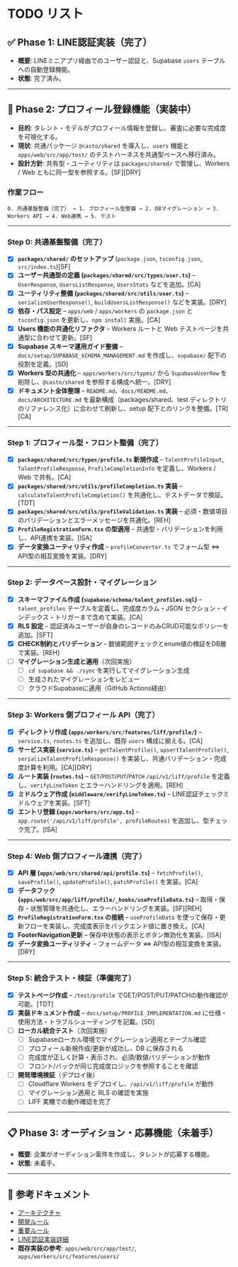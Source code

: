 # TODO リスト

## ✅ Phase 1: LINE認証実装（完了）

- **概要**: LINEミニアプリ経由でのユーザー認証と、Supabase `users` テーブルへの自動登録機能。
- **状態**: 完了済み。

---

## 🚀 Phase 2: プロフィール登録機能（実装中）

- **目的**: タレント・モデルがプロフィール情報を登録し、審査に必要な完成度を可視化する。
- **現状**: 共通パッケージ `@casto/shared` を導入し、`users` 機能と `apps/web/src/app/test/` のテストハーネスを共通型ベースへ移行済み。
- **設計方針**: 共有型・ユーティリティは `packages/shared/` で管理し、Workers / Web ともに同一型を参照する。[SF][DRY]

### 作業フロー

```
0. 共通基盤整備（完了） → 1. プロフィール型整備 → 2. DBマイグレーション → 3. Workers API → 4. Web連携 → 5. テスト
```

---

### Step 0: 共通基盤整備（完了）

- [x] **`packages/shared/` のセットアップ** (`package.json`, `tsconfig.json`, `src/index.ts`)[SF]
- [x] **ユーザー共通型の定義 (`packages/shared/src/types/user.ts`)** – `UserResponse`, `UsersListResponse`, `UsersStats` などを追加。[CA]
- [x] **ユーティリティ整備 (`packages/shared/src/utils/user.ts`)** – `serializeUserResponse()`, `buildUsersListResponse()` などを実装。[DRY]
- [x] **依存・パス設定** – `apps/web` / `apps/workers` の `package.json` と `tsconfig.json` を更新し、`npm install` 実施。[CA]
- [x] **Users 機能の共通化リファクタ** – Workers ルートと Web テストページを共通型に合わせて更新。[SF]
- [x] **Supabase スキーマ運用ガイド整備** – `docs/setup/SUPABASE_SCHEMA_MANAGEMENT.md` を作成し、`supabase/` 配下の役割を定義。[SD]
- [x] **Workers 型の共通化** – `apps/workers/src/types/` から `SupabaseUserRow` を削除し、`@casto/shared` を参照する構成へ統一。[DRY]
- [x] **ドキュメント全体整理** – `README.md`、`docs/README.md`、`docs/ARCHITECTURE.md` を最新構成（packages/shared、test ディレクトリのリファレンス化）に合わせて刷新し、setup 配下とのリンクを整備。[TR][CA]

---

### Step 1: プロフィール型・フロント整備（完了）

- [x] **`packages/shared/src/types/profile.ts` 新規作成** – `TalentProfileInput`, `TalentProfileResponse`, `ProfileCompletionInfo` を定義し、Workers / Web で共有。[CA]
- [x] **`packages/shared/src/utils/profileCompletion.ts` 実装** – `calculateTalentProfileCompletion()` を共通化し、テストデータで検証。[TDT]
- [x] **`packages/shared/src/utils/profileValidation.ts` 実装** – 必須・数値項目のバリデーションとエラーメッセージを共通化。[REH]
- [x] **`ProfileRegistrationForm.tsx` の型適用** – 共通型・バリデーションを利用し、API連携を実装。[ISA]
- [x] **データ変換ユーティリティ作成** – `profileConverter.ts` でフォーム型 ⇔ API型の相互変換を実装。[DRY]

---

### Step 2: データベース設計・マイグレーション

- [x] **スキーマファイル作成 (`supabase/schema/talent_profiles.sql`)** – `talent_profiles` テーブルを定義し、完成度カラム・JSON セクション・インデックス・トリガーまで含めて実装。[CA]
- [x] **RLS 設定** – 認証済みユーザーが自身のレコードのみCRUD可能なポリシーを追加。[SFT]
- [x] **CHECK制約とバリデーション** – 数値範囲チェックとenum値の検証をDB層で実装。[REH]
- [ ] **マイグレーション生成と適用**（次回実施）
  - [ ] `cd supabase && ./sync` を実行してマイグレーション生成
  - [ ] 生成されたマイグレーションをレビュー
  - [ ] クラウドSupabaseに適用（GitHub Actions経由）

---

### Step 3: Workers 側プロフィール API（完了）

- [x] **ディレクトリ作成 (`apps/workers/src/features/liff/profile/`)** – `service.ts`, `routes.ts` を追加し、既存 `users` 構成に揃える。[CA]
- [x] **サービス実装 (`service.ts`)** – `getTalentProfile()`, `upsertTalentProfile()`, `serializeTalentProfileResponse()` を実装し、共通バリデーション・完成度計算を利用。[CA][DRY]
- [x] **ルート実装 (`routes.ts`)** – `GET`/`POST`/`PUT`/`PATCH` `/api/v1/liff/profile` を定義し、`verifyLineToken` とエラーハンドリングを適用。[REH]
- [x] **ミドルウェア作成 (`middleware/verifyLineToken.ts`)** – LINE認証チェックミドルウェアを実装。[SFT]
- [x] **エントリ登録 (`apps/workers/src/app.ts`)** – `app.route('/api/v1/liff/profile', profileRoutes)` を追加し、型チェック完了。[ISA]

---

### Step 4: Web 側プロフィール連携（完了）

- [x] **API 層 (`apps/web/src/shared/api/profile.ts`)** – `fetchProfile()`, `saveProfile()`, `updateProfile()`, `patchProfile()` を実装。[CA]
- [x] **データフック (`apps/web/src/app/liff/profile/_hooks/useProfileData.ts`)** – 取得・保存・状態管理を共通化し、エラーハンドリングを実装。[SF][REH]
- [x] **`ProfileRegistrationForm.tsx` の接続** – `useProfileData` を使って保存・更新フローを実装し、完成度表示をバックエンド値に置き換え。[CA]
- [x] **FooterNavigation更新** – 保存中状態の表示とボタン無効化を実装。[ISA]
- [x] **データ変換ユーティリティ** – フォームデータ ⇔ API型の相互変換を実装。[DRY]

---

### Step 5: 統合テスト・検証（準備完了）

- [x] **テストページ作成** – `/test/profile` でGET/POST/PUT/PATCHの動作確認が可能。[TDT]
- [x] **実装ドキュメント作成** – `docs/setup/PROFILE_IMPLEMENTATION.md` に仕様・使用方法・トラブルシューティングを記載。[SD]
- [ ] **ローカル統合テスト**（次回実施）
  - [ ] Supabaseローカル環境でマイグレーション適用とテーブル確認
  - [ ] プロフィール新規作成/更新が成功し、DB に保存される
  - [ ] 完成度が正しく計算・表示され、必須/数値バリデーションが動作
  - [ ] フロント/バックが同じ完成度ロジックを参照することを確認
- [ ] **開発環境検証**（デプロイ後）
  - [ ] Cloudflare Workers をデプロイし、`/api/v1/liff/profile` が動作
  - [ ] マイグレーション適用と RLS の確認を実施
  - [ ] LIFF 実機での動作確認を完了

---

## 📋 Phase 3: オーディション・応募機能（未着手）

- **概要**: 企業がオーディション案件を作成し、タレントが応募する機能。
- **状態**: 未着手。

---

## 📝 参考ドキュメント

- [アーキテクチャ](../ARCHITECTURE.md)
- [開発ルール](../DEVELOPMENT_RULES.md)
- [重要ルール](../CRITICAL_RULES.md)
- [LINE認証実装詳細](./tasksarchive/LINE_AUTH_IMPLEMENTATION.md)
- **既存実装の参考**: `apps/web/src/app/test/`, `apps/workers/src/features/users/`
